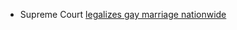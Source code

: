 * Supreme Court [legalizes gay marriage nationwide](http://www.nytimes.com/2015/06/27/us/supreme-court-same-sex-marriage.html?_r=0)